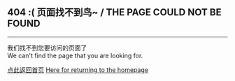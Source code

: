 ## 404 :( 页面找不到鸟~ / THE PAGE COULD NOT BE FOUND

---

<style>
h1{
	display:none;
}
</style>
我们找不到您要访问的页面了  
We can't find the page that you are looking for.  

[点此返回首页](/)
[Here for returning to the homepage](/)